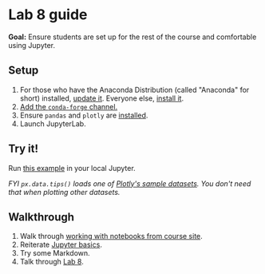 # Lab 8 guide

**Goal:** Ensure students are set up for the rest of the course and comfortable using Jupyter.

## Setup

1. For those who have the Anaconda Distribution (called "Anaconda" for short) installed, [update it](https://docs.anaconda.com/navigator/update-navigator/). Everyone else, [install it](https://docs.anaconda.com/anaconda/install/).
1. [Add the `conda-forge` channel.](notebooks.md#installing-packages)
1. Ensure `pandas` and `plotly` are [installed](notebooks.md#installing-packages).
1. Launch JupyterLab.

## Try it!

Run [this example](https://plotly.com/python/linear-fits/#Linear-fit-trendlines-with-Plotly-Express) in your local Jupyter.

_FYI `px.data.tips()` loads one of [Plotly's sample datasets](https://plotly.com/python-api-reference/generated/plotly.express.data.html). You don't need that when plotting other datasets._

## Walkthrough

1. Walk through [working with notebooks from course site](notebooks.md#downloading-notebooks).
1. Reiterate [Jupyter basics](lecture_15.ipynb#jupyter-basics).
1. Try some Markdown.
1. Talk through [Lab 8](lab_8.ipynb).
